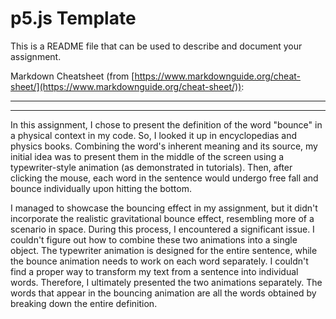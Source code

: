 # p5.js Template

This is a README file that can be used to describe and document your assignment.

Markdown Cheatsheet (from [https://www.markdownguide.org/cheat-sheet/](https://www.markdownguide.org/cheat-sheet/)):

---
---
In this assignment, I chose to present the definition of the word "bounce" in a physical context in my code. So, I looked it up in encyclopedias and physics books. Combining the word's inherent meaning and its source, my initial idea was to present them in the middle of the screen using a typewriter-style animation (as demonstrated in tutorials). Then, after clicking the mouse, each word in the sentence would undergo free fall and bounce individually upon hitting the bottom.

I managed to showcase the bouncing effect in my assignment, but it didn't incorporate the realistic gravitational bounce effect, resembling more of a scenario in space. During this process, I encountered a significant issue. I couldn't figure out how to combine these two animations into a single object. The typewriter animation is designed for the entire sentence, while the bounce animation needs to work on each word separately. I couldn't find a proper way to transform my text from a sentence into individual words. Therefore, I ultimately presented the two animations separately. The words that appear in the bouncing animation are all the words obtained by breaking down the entire definition.